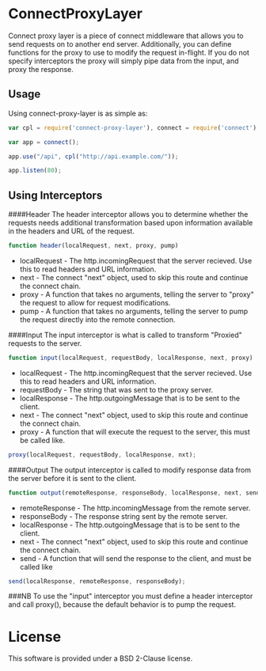 ConnectProxyLayer
=================
Connect proxy layer is a piece of connect middleware that allows you to send requests on to another end server. Additionally, you can define functions for the proxy to use to modify the request in-flight. If you do not specify interceptors the proxy will simply pipe data from the input, and proxy the response.

Usage
-----
Using connect-proxy-layer is as simple as:
```js
var cpl = require('connect-proxy-layer'), connect = require('connect');

var app = connect();

app.use("/api", cpl("http://api.example.com/"));

app.listen(80);
```

Using Interceptors
------------------
####Header
The header interceptor allows you to determine whether the requests needs additional transformation based upon information available in the headers and URL of the request.
```js
function header(localRequest, next, proxy, pump)
```
* localRequest - The http.incomingRequest that the server recieved. Use this to read headers and URL information.
* next - The connect "next" object, used to skip this route and continue the connect chain.
* proxy - A function that takes no arguments, telling the server to "proxy" the request to allow for request modifications.
* pump - A function that takes no arguments, telling the server to pump the request directly into the remote connection.

####Input
The input interceptor is what is called to transform "Proxied" requests to the server.
```js
function input(localRequest, requestBody, localResponse, next, proxy)
```
* localRequest - The http.incomingRequest that the server recieved. Use this to read headers and URL information.
* requestBody - The string that was sent to the proxy server.
* localResponse - The http.outgoingMessage that is to be sent to the client.
* next - The connect "next" object, used to skip this route and continue the connect chain.
* proxy - A function that will execute the request to the server, this must be called like.
```js
proxy(localRequest, requestBody, localResponse, nxt);
```

####Output
The output interceptor is called to modify response data from the server before it is sent to the client.
```js
function output(remoteResponse, responseBody, localResponse, next, send)
```
* remoteResponse - The http.incomingMessage from the remote server.
* responseBody - The response string sent by the remote server.
* localResponse - The http.outgoingMessage that is to be sent to the client.
* next - The connect "next" object, used to skip this route and continue the connect chain.
* send - A function that will send the response to the client, and must be called like
```js
send(localResponse, remoteResponse, responseBody);
```

###NB
To use the "input" interceptor you must define a header interceptor and call proxy(), because the default behavior is to pump the request.

License
=======
This software is provided under a BSD 2-Clause license.
